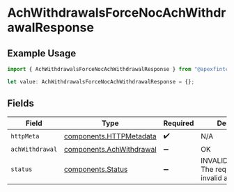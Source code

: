 # AchWithdrawalsForceNocAchWithdrawalResponse

## Example Usage

```typescript
import { AchWithdrawalsForceNocAchWithdrawalResponse } from "@apexfintechsolutions/ascend-sdk/models/operations";

let value: AchWithdrawalsForceNocAchWithdrawalResponse = {};
```

## Fields

| Field                                                                | Type                                                                 | Required                                                             | Description                                                          |
| -------------------------------------------------------------------- | -------------------------------------------------------------------- | -------------------------------------------------------------------- | -------------------------------------------------------------------- |
| `httpMeta`                                                           | [components.HTTPMetadata](../../models/components/httpmetadata.md)   | :heavy_check_mark:                                                   | N/A                                                                  |
| `achWithdrawal`                                                      | [components.AchWithdrawal](../../models/components/achwithdrawal.md) | :heavy_minus_sign:                                                   | OK                                                                   |
| `status`                                                             | [components.Status](../../models/components/status.md)               | :heavy_minus_sign:                                                   | INVALID_ARGUMENT: The request has an invalid argument.               |